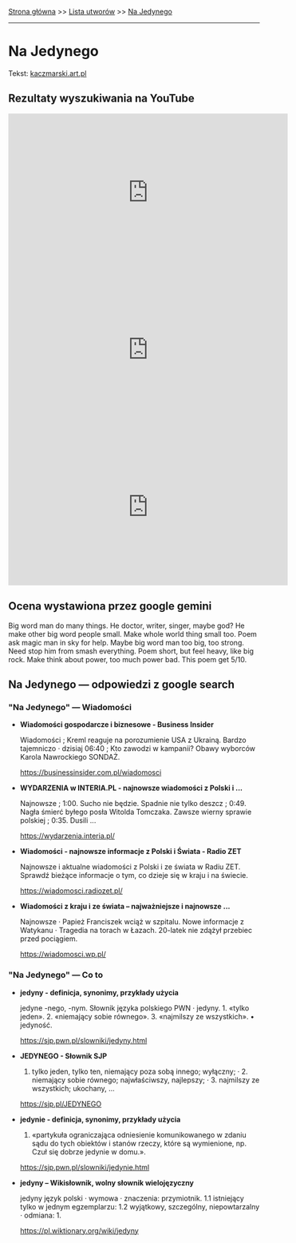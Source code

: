 [Strona główna](../index.md) >> [Lista utworów](../list.md) >> [Na Jedynego](316.md)

---

# Na Jedynego

Tekst: [kaczmarski.art.pl](https://www.kaczmarski.art.pl/tworczosc/wiersze/na-jedynego/)

## Rezultaty wyszukiwania na YouTube

<iframe width="560" height="315" src="https://www.youtube.com/embed/El7nz28ylPo?si=IdontcarewhotheIRSsendsImnotpayingtaxes" title="YouTube video player" frameborder="0" allow="accelerometer; autoplay; clipboard-write; encrypted-media; gyroscope; picture-in-picture; web-share" referrerpolicy="strict-origin-when-cross-origin" allowfullscreen></iframe>

<iframe width="560" height="315" src="https://www.youtube.com/embed/gxBqxAa5h6s?si=IdontcarewhotheIRSsendsImnotpayingtaxes" title="YouTube video player" frameborder="0" allow="accelerometer; autoplay; clipboard-write; encrypted-media; gyroscope; picture-in-picture; web-share" referrerpolicy="strict-origin-when-cross-origin" allowfullscreen></iframe>

<iframe width="560" height="315" src="https://www.youtube.com/embed/cz2VnOOHcmY?si=IdontcarewhotheIRSsendsImnotpayingtaxes" title="YouTube video player" frameborder="0" allow="accelerometer; autoplay; clipboard-write; encrypted-media; gyroscope; picture-in-picture; web-share" referrerpolicy="strict-origin-when-cross-origin" allowfullscreen></iframe>

## Ocena wystawiona przez google gemini

Big word man do many things. He doctor, writer, singer, maybe god? He make other big word people small. Make whole world thing small too. Poem ask magic man in sky for help. Maybe big word man too big, too strong. Need stop him from smash everything. Poem short, but feel heavy, like big rock. Make think about power, too much power bad. This poem get 5/10.


## Na Jedynego — odpowiedzi z google search

### "Na Jedynego" — Wiadomości

- **Wiadomości gospodarcze i biznesowe - Business Insider**

    Wiadomości ; Kreml reaguje na porozumienie USA z Ukrainą. Bardzo tajemniczo · dzisiaj 06:40 ; Kto zawodzi w kampanii? Obawy wyborców Karola Nawrockiego SONDAŻ. 

   <https://businessinsider.com.pl/wiadomosci>
- **WYDARZENIA w INTERIA.PL - najnowsze wiadomości z Polski i ...**

    Najnowsze ; 1:00. Sucho nie będzie. Spadnie nie tylko deszcz ; 0:49. Nagła śmierć byłego posła Witolda Tomczaka. Zawsze wierny sprawie polskiej ; 0:35. Dusili ... 

   <https://wydarzenia.interia.pl/>
- **Wiadomości - najnowsze informacje z Polski i Świata - Radio ZET**

    Najnowsze i aktualne wiadomości z Polski i ze świata w Radiu ZET. Sprawdź bieżące informacje o tym, co dzieje się w kraju i na świecie. 

   <https://wiadomosci.radiozet.pl/>
- **Wiadomości z kraju i ze świata – najważniejsze i najnowsze ...**

    Najnowsze · Papież Franciszek wciąż w szpitalu. Nowe informacje z Watykanu · Tragedia na torach w Łazach. 20-latek nie zdążył przebiec przed pociągiem. 

   <https://wiadomosci.wp.pl/>

### "Na Jedynego" — Co to

- **jedyny - definicja, synonimy, przykłady użycia**

    jedyne -nego, -nym. Słownik języka polskiego PWN · jedyny. 1. «tylko jeden». 2. «niemający sobie równego». 3. «najmilszy ze wszystkich». • jedyność. 

   <https://sjp.pwn.pl/slowniki/jedyny.html>
- **JEDYNEGO - Słownik SJP**

    1. tylko jeden, tylko ten, niemający poza sobą innego; wyłączny; · 2. niemający sobie równego; najwłaściwszy, najlepszy; · 3. najmilszy ze wszystkich; ukochany, ... 

   <https://sjp.pl/JEDYNEGO>
- **jedynie - definicja, synonimy, przykłady użycia**

    1. «partykuła ograniczająca odniesienie komunikowanego w zdaniu sądu do tych obiektów i stanów rzeczy, które są wymienione, np. Czuł się dobrze jedynie w domu.». 

   <https://sjp.pwn.pl/slowniki/jedynie.html>
- **jedyny – Wikisłownik, wolny słownik wielojęzyczny**

    jedyny język polski  · wymowa · znaczenia: przymiotnik. 1.1 istniejący tylko w jednym egzemplarzu: 1.2 wyjątkowy, szczególny, niepowtarzalny · odmiana: 1. 

   <https://pl.wiktionary.org/wiki/jedyny>

